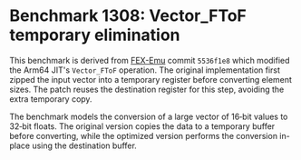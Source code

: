 # Benchmark 1308: Vector_FToF temporary elimination

This benchmark is derived from [FEX-Emu](https://github.com/FEX-Emu/FEX) commit `5536f1e8` which modified the Arm64 JIT's `Vector_FToF` operation. The original implementation first zipped the input vector into a temporary register before converting element sizes. The patch reuses the destination register for this step, avoiding the extra temporary copy.

The benchmark models the conversion of a large vector of 16‑bit values to 32‑bit floats. The original version copies the data to a temporary buffer before converting, while the optimized version performs the conversion in-place using the destination buffer.
